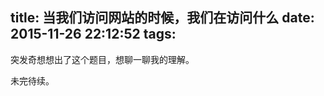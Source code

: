 title: 当我们访问网站的时候，我们在访问什么
date: 2015-11-26 22:12:52
tags:
---
突发奇想想出了这个题目，想聊一聊我的理解。
<!-- more -->
未完待续。